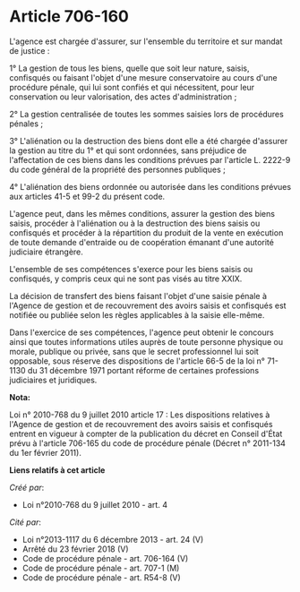 # Article 706-160

L'agence est chargée d'assurer, sur l'ensemble du territoire et sur mandat de justice : 

1° La gestion de tous les biens, quelle que soit leur nature, saisis, confisqués ou faisant l'objet d'une mesure
conservatoire au cours d'une procédure pénale, qui lui sont confiés et qui nécessitent, pour leur conservation ou leur
valorisation, des actes d'administration ; 

2° La gestion centralisée de toutes les sommes saisies lors de procédures pénales ; 

3° L'aliénation ou la destruction des biens dont elle a été chargée d'assurer la gestion au titre du 1° et qui sont
ordonnées, sans préjudice de l'affectation de ces biens dans les conditions prévues par l'article L. 2222-9 du code général
de la propriété des personnes publiques ; 

4° L'aliénation des biens ordonnée ou autorisée dans les conditions prévues aux articles 41-5 et 99-2 du présent code. 

L'agence peut, dans les mêmes conditions, assurer la gestion des biens saisis, procéder à l'aliénation ou à la destruction
des biens saisis ou confisqués et procéder à la répartition du produit de la vente en exécution de toute demande d'entraide
ou de coopération émanant d'une autorité judiciaire étrangère. 

L'ensemble de ses compétences s'exerce pour les biens saisis ou confisqués, y compris ceux qui ne sont pas visés au titre
XXIX. 

La décision de transfert des biens faisant l'objet d'une saisie pénale à l'Agence de gestion et de recouvrement des avoirs
saisis et confisqués est notifiée ou publiée selon les règles applicables à la saisie elle-même. 

Dans l'exercice de ses compétences, l'agence peut obtenir le concours ainsi que toutes informations utiles auprès de toute
personne physique ou morale, publique ou privée, sans que le secret professionnel lui soit opposable, sous réserve des
dispositions de l'article 66-5 de la loi n° 71-1130 du 31 décembre 1971 portant réforme de certaines professions judiciaires
et juridiques.

**Nota:**

Loi n° 2010-768 du 9 juillet 2010 article 17 : Les dispositions relatives à l'Agence de gestion et de recouvrement des avoirs
saisis et confisqués entrent en vigueur à compter de la publication du décret en Conseil d'État prévu à l'article 706-165 du
code de procédure pénale (Décret n° 2011-134 du 1er février 2011).

**Liens relatifs à cet article**

_Créé par_:

  - Loi n°2010-768 du 9 juillet 2010 - art. 4

_Cité par_:

  - Loi n°2013-1117 du 6 décembre 2013 - art. 24 (V)
  - Arrêté du 23 février 2018 (V)
  - Code de procédure pénale - art. 706-164 (V)
  - Code de procédure pénale - art. 707-1 (M)
  - Code de procédure pénale - art. R54-8 (V)
